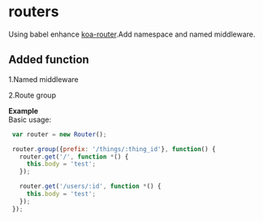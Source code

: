 routers
=================
Using babel enhance [koa-router][1].Add namespace and named middleware.

## Added function
1.Named middleware

2.Route group

**Example**  
Basic usage:

```javascript
 var router = new Router();

 router.group({prefix: '/things/:thing_id'}, function() {
   router.get('/', function *() {
     this.body = 'test';
   });

   router.get('/users/:id', function *() {
     this.body = 'test';
   });
 });

```

[1]:https://github.com/alexmingoia/koa-router
